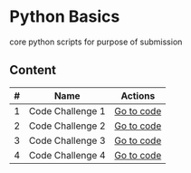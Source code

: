 # Python Basics
core python scripts for purpose of submission

## Content

| # | Name | Actions |
| --- | --- | --- |
| 1 | Code Challenge 1 | [Go to code](https://github.com/jothomas1996/python_basics/tree/main/basics_1)|
| 2 | Code Challenge 2 | [Go to code](https://github.com/jothomas1996/python_basics/tree/main/basics_2)|
| 3 | Code Challenge 3 | [Go to code](https://github.com/jothomas1996/python_basics/tree/main/basics_3)|
| 4 | Code Challenge 4 | [Go to code](https://github.com/jothomas1996/python_basics/tree/main/basics_4)|